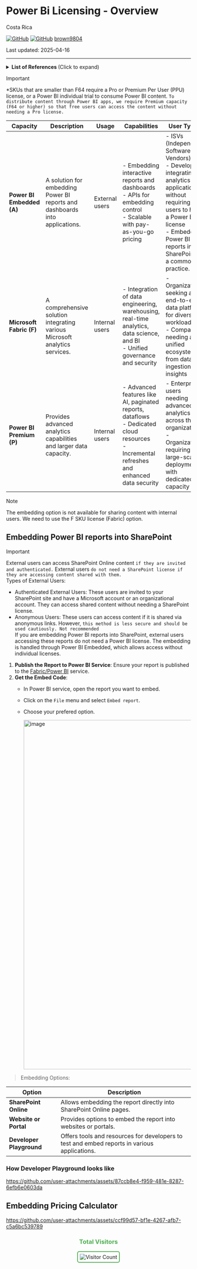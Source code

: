 # Power Bi Licensing - Overview

Costa Rica

[![GitHub](https://badgen.net/badge/icon/github?icon=github&label)](https://github.com) 
[![GitHub](https://img.shields.io/badge/--181717?logo=github&logoColor=ffffff)](https://github.com/)
[brown9804](https://github.com/brown9804)

Last updated: 2025-04-16

----------

<details>
<summary><b>List of References </b> (Click to expand)</summary>

- [Interact with the Power BI service as a Free user](https://learn.microsoft.com/en-us/power-bi/consumer/end-user-features)
- [Power Bi Free User Feature List](https://learn.microsoft.com/en-us/power-bi/consumer/end-user-features#feature-list)
- [Power BI pricing Free, Pro, PPU, Embedded, Fabric](https://www.microsoft.com/en-us/power-platform/products/power-bi/pricing?msockid=38ec3806873362243e122ce086486339#tabs-pill-bar-oca31b12_tab0)
- [Save costs with Microsoft Fabric Capacity reservations](https://learn.microsoft.com/en-us/azure/cost-management-billing/reservations/fabric-capacity)
- [Comparision Table between Fabric, Power Bi and vcores](https://learn.microsoft.com/en-us/fabric/enterprise/licenses#capacity)
- [Table - Workspace license mode](https://learn.microsoft.com/en-us/fabric/enterprise/licenses#workspace)
- [Table - Per user licenses](https://learn.microsoft.com/en-us/fabric/enterprise/licenses#per-user-licenses)
- [Fabic -Features parity list](https://learn.microsoft.com/en-us/fabric/enterprise/fabric-features#features-parity-list)
- [Embedded - prerequisites](https://learn.microsoft.com/en-us/power-bi/developer/embedded/embed-organization-app#prerequisites)
- [Embedded - Which SKU should I use?](https://learn.microsoft.com/en-us/power-bi/developer/embedded/embedded-capacity#which-sku-should-i-use)
- [Distribute Power BI content to external guest users with Microsoft Entra B2B](https://learn.microsoft.com/en-us/power-bi/enterprise/service-admin-azure-ad-b2b#guest-users-who-can-edit-and-manage-content)
- [External data sharing in Microsoft Fabric](https://learn.microsoft.com/en-us/fabric/governance/external-data-sharing-overview)
- [Pricing calculator](https://azure.microsoft.com/en-us/pricing/calculator/?msockid=38ec3806873362243e122ce086486339)

</details>

> [!IMPORTANT]
> *SKUs that are smaller than F64 require a Pro or Premium Per User (PPU) license, or a Power BI individual trial to consume Power BI content. `To distribute content through Power BI apps, we require Premium capacity (F64 or higher) so that free users can access the content without needing a Pro license.`

| **Capacity**          | **Description**                                                                 | **Usage** | **Capabilities** | **User Types** | **When to Use** |
|-----------------------|---------------------------------------------------------------------------------|-----------|------------------|----------------|-----------------|
| **Power BI Embedded (A)** | A solution for embedding Power BI reports and dashboards into applications.     | External users | - Embedding interactive reports and dashboards<br>- APIs for embedding control<br>- Scalable with pay-as-you-go pricing | - ISVs (Independent Software Vendors)<br>- Developers integrating analytics into applications without requiring users to have a Power BI license <br/> - Embedding Power BI reports into SharePoint is a common practice. | Use when you need to integrate interactive reports and dashboards directly into your applications for a seamless user experience. |
| **Microsoft Fabric (F)**  | A comprehensive solution integrating various Microsoft analytics services.      | Internal users | - Integration of data engineering, warehousing, real-time analytics, data science, and BI<br>- Unified governance and security | - Organizations seeking an end-to-end data platform for diverse workloads<br>- Companies needing a unified ecosystem from data ingestion to insights | Use when you need a unified analytics platform that integrates multiple Microsoft services for enhanced data governance and seamless workflow. |
| **Power BI Premium (P)**  | Provides advanced analytics capabilities and larger data capacity.              | Internal users | - Advanced features like AI, paginated reports, dataflows<br>- Dedicated cloud resources<br>- Incremental refreshes and enhanced data security | - Enterprise users needing advanced analytics across the organization<br>- Organizations requiring large-scale deployments with dedicated capacity | Use when you require advanced analytics, larger data capacity, and AI integration for comprehensive data analysis and insights. |

> [!NOTE]
> The embedding option is not available for sharing content with internal users. We need to use the F SKU license (Fabric) option. 

## Embedding Power BI reports into SharePoint

> [!IMPORTANT]
> External users can access SharePoint Online content `if they are invited and authenticated.` External users `do not need a SharePoint license if they are accessing content shared with them.` <br/>
> Types of External Users: <br/>
> - Authenticated External Users: These users are invited to your SharePoint site and have a Microsoft account or an organizational account. They can access shared content without needing a SharePoint license. <br/>
> - Anonymous Users: These users can access content if it is shared via anonymous links. However, `this method is less secure and should be used cautiously. Not recommended` <br/> 
> If you are embedding Power BI reports into SharePoint, external users accessing these reports do not need a Power BI license. The embedding is handled through Power BI Embedded, which allows access without individual licenses.

1. **Publish the Report to Power BI Service**: Ensure your report is published to the [Fabric/Power BI](https://app.fabric.microsoft.com) service.
2. **Get the Embed Code**:
   - In Power BI service, open the report you want to embed.
   - Click on the `File` menu and select `Embed report`.
   - Choose your prefered option.
  
      <img width="949" alt="image" src="https://github.com/user-attachments/assets/9232bd3a-577e-450c-8df8-d5389b0fcf1a" />

> Embedding Options:

| **Option** | **Description** |
|------------|-----------------|
| **SharePoint Online** | Allows embedding the report directly into SharePoint Online pages. |
| **Website or Portal** | Provides options to embed the report into websites or portals. |
| **Developer Playground** | Offers tools and resources for developers to test and embed reports in various applications. |

### How Developer Playground looks like 

https://github.com/user-attachments/assets/87ccb8e4-f959-481e-8287-6efb6e0603da

## Embedding Pricing Calculator

https://github.com/user-attachments/assets/ccf99d57-bf1e-4267-afb7-c5a6bc539789


<div align="center">
  <h3 style="color: #4CAF50;">Total Visitors</h3>
  <img src="https://profile-counter.glitch.me/brown9804/count.svg" alt="Visitor Count" style="border: 2px solid #4CAF50; border-radius: 5px; padding: 5px;"/>
</div>
